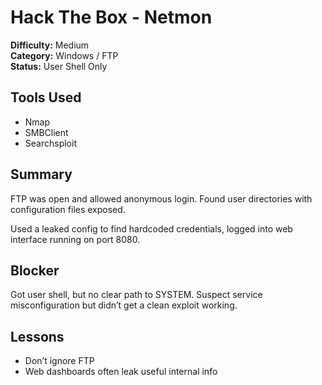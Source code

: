 # Hack The Box - Netmon

**Difficulty:** Medium  
**Category:** Windows / FTP  
**Status:** User Shell Only

## Tools Used
- Nmap
- SMBClient
- Searchsploit

## Summary
FTP was open and allowed anonymous login. Found user directories with configuration files exposed.

Used a leaked config to find hardcoded credentials, logged into web interface running on port 8080.

## Blocker
Got user shell, but no clear path to SYSTEM. Suspect service misconfiguration but didn’t get a clean exploit working.

## Lessons
- Don’t ignore FTP
- Web dashboards often leak useful internal info
